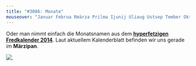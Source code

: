 ```yaml
---
title: "#3086: Monate"
mouseover: "Januar Februa Rmärza Prilma Ijunij Uliaug Ustsep Tember Oktobe Rnovem Berdez emberj."
---
```


Oder man nimmt einfach die Monatsnamen aus dem <a href="http://www.fonflatter.de/kalender" title="Fredkalender 2014"><strong>hyperfetzigen Fredkalender 2014</strong></a>.
Laut aktuellem Kalenderblatt befinden wir uns gerade im <strong>Märzipan</strong>.

<a href="http://www.fonflatter.de/dateien/fredkalender2014/Fredkalender2014_03_1.pdf"><img src="http://www.fonflatter.de/dateien/fredkalender2014/Fredkalender2014_03_1s.jpg"></a>.


